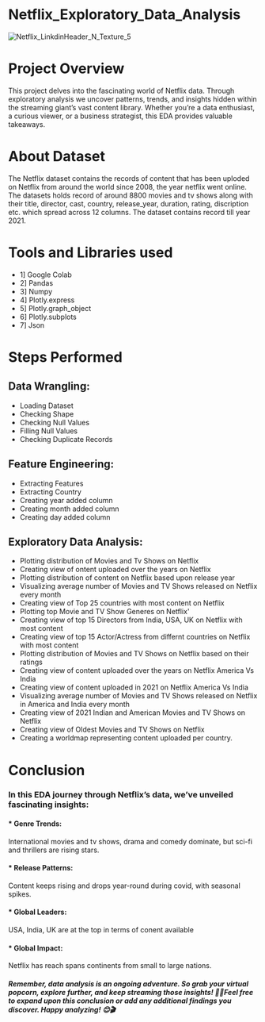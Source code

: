 # Netflix_Exploratory_Data_Analysis
![Netflix_LinkdinHeader_N_Texture_5](https://github.com/Vaibhav-Xo/Netflix_Exploratory_Data_Analysis/assets/172389348/b470e1fe-10aa-4023-a735-67a75a979eed)



# Project Overview
This project delves into the fascinating world of Netflix data. Through exploratory analysis we uncover patterns, trends, and insights hidden within the streaming giant’s vast content library. Whether you’re a data enthusiast, a curious viewer, or a business strategist, this EDA provides valuable takeaways.

# About Dataset
The Netflix dataset contains the records of content that has been uploded on Netflix from around the world since 2008, the year netflix went online. The datasets holds record of around 8800 movies and tv shows along with their title, director, cast, country, release_year, duration, rating, discription etc. which spread across 12 columns. The dataset contains record till year 2021.

# Tools and Libraries used
* 1] Google Colab
* 2] Pandas
* 3] Numpy
* 4] Plotly.express
* 5] Plotly.graph_object
* 6] Plotly.subplots
* 7] Json

# Steps Performed
## Data Wrangling:
* Loading Dataset
* Checking Shape
* Checking Null Values
* Filling Null Values
* Checking Duplicate Records 

## Feature Engineering:
* Extracting Features
* Extracting Country
* Creating year added column
* Creating month added column
* Creating day added column
  
## Exploratory Data Analysis:
* Plotting distribution of Movies and Tv Shows on Netflix
* Creating view of ontent uploaded over the years on Netflix
* Plotting distribution of content on Netflix based upon release year
* Visualizing average number of Movies and TV Shows released on Netflix every month
* Creating view of Top 25 countries with most content on Netflix
* Plotting top Movie and TV Show Generes on Netflix'
* Creating view of top 15 Directors from India, USA, UK on Netflix with most content 
* Creating view of top 15 Actor/Actress from differnt countries on Netflix with most content
* Plotting distribution of Movies and TV Shows on Netflix based on their ratings
* Creating view of content uploaded over the years on Netflix America Vs India
* Creating view of content uploaded in 2021 on Netflix America Vs India
* Visualizing average number of Movies and TV Shows released on Netflix in America and India every month
* Creating view of 2021 Indian and American Movies and TV Shows on Netflix
* Creating view of Oldest Movies and TV Shows on Netflix
* Creating a worldmap representing content uploaded per country.

# Conclusion
### In this EDA journey through Netflix’s data, we’ve unveiled fascinating insights:
#### * Genre Trends: 
International movies and tv shows, drama and comedy dominate, but sci-fi and thrillers are rising stars.
#### * Release Patterns:
Content keeps rising and drops year-round during covid, with seasonal spikes.
#### * Global Leaders:
USA, India, UK are at the top in terms of conent available
#### * Global Impact:
Netflix has reach spans continents from small to large nations.

##### <p>Remember, data analysis is an ongoing adventure. So grab your virtual popcorn, explore further, and keep streaming those insights! 🚀🍿Feel free to expand upon this conclusion or add any additional findings you discover. Happy analyzing! 😊🎬</p>
